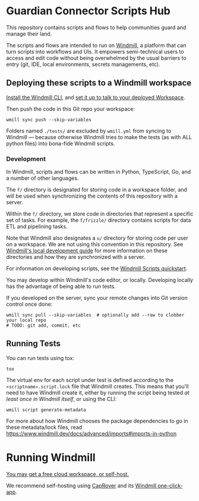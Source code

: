 # Guardian Connector Scripts Hub

This repository contains scripts and flows to help communities guard and manage their land.

The scripts and flows are intended to run on [Windmill](https://www.windmill.dev/), a platform that
can turn scripts into workflows and UIs.  It empowers semi-technical users to access and edit code
without being overwhelmed by the usual barriers to entry (git, IDE, local environments, secrets
managements, etc).


## Deploying these scripts to a Windmill workspace

[Install the Windmill CLI](https://www.windmill.dev/docs/advanced/cli), and
[set it up to talk to your deployed Workspace](https://www.windmill.dev/docs/advanced/cli/workspace-management).

Then push the code in this Git repo your workspace:

    wmill sync push --skip-variables

Folders named `./tests/` are excluded by `wmill.yml` from syncing to Windmill —
because otherwise Windmill tries to make the tests (as with ALL python files) into bona-fide Windmill scripts.

### Development

In Windmill, scripts and flows can be written in Python, TypeScript, Go, and a number of other languages.

The `f/` directory is designated for storing code in a workspace folder, and will be used when synchronizing the contents of this repository with a server.

Within the `f/` directory, we store code in directories that represent a specific set of tasks. For example, the `f/frizzle/` directory contains scripts for data ETL and pipelining tasks.

Note that Windmill also designates a `u/` directory for storing code per user on a workspace. We are not using this convention in this repository. See [Windmill's local development guide](https://www.windmill.dev/docs/advanced/local_development) for more information on these directories and how they are synchronized with a server.

For information on developing scripts, see the [Windmill Scripts quickstart](https://www.windmill.dev/docs/getting_started/scripts_quickstart).

You may develop within Windmill's code editor, or locally.  Developing locally has the advantage
of being able to run tests.

If you developed on the server, sync your remote changes into Git version control once done:

    wmill sync pull --skip-variables  # optionally add --raw to clobber your local repo
    # TODO: git add, commit, etc


## Running Tests

You can run tests using tox:

    tox

The virtual env for each script under test is defined according to the
`«scriptname».script.lock` file that Windmill creates.  This means that you'll need to have
Windmill create it, either by running the script being tested _at least once in Windmill itself_, or using the CLI:

    wmill script generate-metadata

For more about how Windmill chooses the package dependencies to go in these
metadata/lock files, read https://www.windmill.dev/docs/advanced/imports#imports-in-python


# Running Windmill

[You may get a free cloud workspace, or self-host.](https://www.windmill.dev/docs/getting_started/how_to_use_windmill)

We recommend self-hosting using [CapRover](https://caprover.com/) and its
[Windmill one-click-app](https://github.com/caprover/one-click-apps/blob/master/public/v4/apps/windmill.yml).
